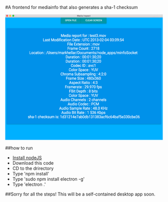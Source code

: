 #A frontend for mediainfo that also generates a sha-1 checksum

<img src="https://github.com/mhellar/media-inspector/blob/master/screenshot.png?raw=true" height="400">

##how to run
* [Install nodeJS](https://nodejs.org/en/download/)
* Download this code
* CD to the drirectory
* Type 'npm install'
* Type 'sudo npm install electron -g'
* Type 'electron .'

##Sorry for all the steps! This will be a self-contained desktop app soon.